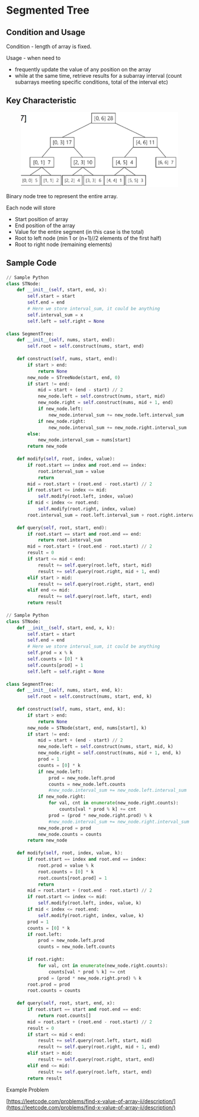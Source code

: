 # Segmented Tree

## Condition and Usage

Condition - length of array is fixed.&#x20;

Usage - when need to&#x20;

* frequently update the value of any position on the array
* while at the same time, retrieve results for a subarray interval (count subarrays meeting specific conditions, total of the interval etc)

## Key Characteristic

<figure><img src=".gitbook/assets/image (4).png" alt=""><figcaption></figcaption></figure>

Binary node tree to represent the entire array.&#x20;

Each node will store&#x20;

* Start position of array
* End position of the array
* Value for the entire segment (in this case is the total)
* Root to left node (min 1 or (n+1)//2 elements of the first half)
* Root to right node (remaining elements)



## Sample Code

```python
// Sample Python
class STNode:
    def __init__(self, start, end, x):
        self.start = start
        self.end = end
        # Here we store interval_sum, it could be anything
        self.interval_sum = x
        self.left = self.right = None

class SegmentTree:
    def __init__(self, nums, start, end):
        self.root = self.construct(nums, start, end)
        
    def construct(self, nums, start, end):
        if start > end:
            return None
        new_node = STreeNode(start, end, 0)
        if start != end:
            mid = start + (end - start) // 2
            new_node.left = self.construct(nums, start, mid)
            new_node.right = self.construct(nums, mid + 1, end)
            if new_node.left:
                new_node.interval_sum += new_node.left.interval_sum
            if new_node.right:
                new_node.interval_sum += new_node.right.interval_sum
        else:
            new_node.interval_sum = nums[start]
        return new_node
            
    def modify(self, root, index, value):
        if root.start == index and root.end == index:
            root.interval_sum = value
            return 
        mid = root.start + (root.end - root.start) // 2
        if root.start <= index <= mid:
            self.modify(root.left, index, value)
        if mid < index <= root.end:
            self.modify(root.right, index, value)
        root.interval_sum = root.left.interval_sum + root.right.interval_sum
    
    def query(self, root, start, end):
        if root.start == start and root.end == end:
            return root.interval_sum
        mid = root.start + (root.end - root.start) // 2
        result = 0
        if start <= mid < end:
            result += self.query(root.left, start, mid)
            result += self.query(root.right, mid + 1, end)
        elif start > mid:
            result += self.query(root.right, start, end)
        elif end <= mid:
            result += self.query(root.left, start, end)
        return result 
        
// Sample Python
class STNode:
    def __init__(self, start, end, x, k):
        self.start = start
        self.end = end
        # Here we store interval_sum, it could be anything
        self.prod = x % k
        self.counts = [0] * k
        self.counts[prod] = 1
        self.left = self.right = None

class SegmentTree:
    def __init__(self, nums, start, end, k):
        self.root = self.construct(nums, start, end, k)
        
    def construct(self, nums, start, end, k):
        if start > end:
            return None
        new_node = STNode(start, end, nums[start], k)
        if start != end:
            mid = start + (end - start) // 2
            new_node.left = self.construct(nums, start, mid, k)
            new_node.right = self.construct(nums, mid + 1, end, k)
            prod = 1 
            counts = [0] * k
            if new_node.left:
                prod = new_node.left.prod
                counts = new_node.left.counts
                #new_node.interval_sum += new_node.left.interval_sum
            if new_node.right:
                for val, cnt in enumerate(new_node.right.counts):
                    counts[val * prod % k] += cnt
                prod = (prod * new_node.right.prod) % k
                #new_node.interval_sum += new_node.right.interval_sum
            new_node.prod = prod
            new_node.counts = counts
        return new_node
            
    def modify(self, root, index, value, k):
        if root.start == index and root.end == index:
            root.prod = value % k
            root.counts = [0] * k
            root.counts[root.prod] = 1
            return 
        mid = root.start + (root.end - root.start) // 2
        if root.start <= index <= mid:
            self.modify(root.left, index, value, k)
        if mid < index <= root.end:
            self.modify(root.right, index, value, k)
        prod = 1 
        counts = [0] * k
        if root.left:
            prod = new_node.left.prod
            counts = new_node.left.counts

        if root.right:
            for val, cnt in enumerate(new_node.right.counts):
                counts[val * prod % k] += cnt
            prod = (prod * new_node.right.prod) % k
        root.prod = prod
        root.counts = counts
    
    def query(self, root, start, end, x):
        if root.start == start and root.end == end:
            return root.counts[]
        mid = root.start + (root.end - root.start) // 2
        result = 0
        if start <= mid < end:
            result += self.query(root.left, start, mid)
            result += self.query(root.right, mid + 1, end)
        elif start > mid:
            result += self.query(root.right, start, end)
        elif end <= mid:
            result += self.query(root.left, start, end)
        return result 
```

Example Problem

[https://leetcode.com/problems/find-x-value-of-array-ii/description/](https://leetcode.com/problems/find-x-value-of-array-ii/description/)
